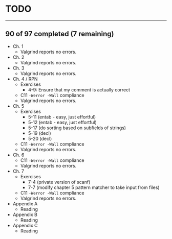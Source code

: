 # TODO
---
 ## 90 of 97 completed (7 remaining)

- Ch. 1
  - Valgrind reports no errors.
- Ch. 2
  - Valgrind reports no errors.
- Ch. 3
  - Valgrind reports no errors.
- Ch. 4 / RPN
  - Exercises
    - 4-9: Ensure that my comment is actually correct
  - C11 `-Werror -Wall` compliance
  - Valgrind reports no errors.
- Ch. 5
  - Exercises
    - 5-11 (entab - easy, just effortful)
    - 5-12 (entab - easy, just effortful)
    - 5-17 (do sorting based on subfields of strings)
    - 5-19 (decl)
    - 5-20 (decl)
  - C11 `-Werror -Wall` compliance
  - Valgrind reports no errors.
- Ch. 6
  - C11 `-Werror -Wall` compliance
  - Valgrind reports no errors.
- Ch. 7
  - Exercises
    - 7-4 (private version of scanf)
    - 7-7 (modify chapter 5 pattern matcher to take input from files)
  - C11 `-Werror -Wall` compliance
  - Valgrind reports no errors.
- Appendix A
  - Reading
- Appendix B
  - Reading
- Appendix C
  - Reading
